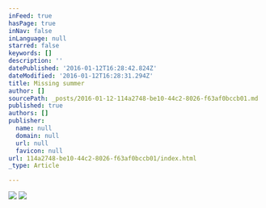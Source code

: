 ```yaml
---
inFeed: true
hasPage: true
inNav: false
inLanguage: null
starred: false
keywords: []
description: ''
datePublished: '2016-01-12T16:28:42.824Z'
dateModified: '2016-01-12T16:28:31.294Z'
title: Missing summer
author: []
sourcePath: _posts/2016-01-12-114a2748-be10-44c2-8026-f63af0bccb01.md
published: true
authors: []
publisher:
  name: null
  domain: null
  url: null
  favicon: null
url: 114a2748-be10-44c2-8026-f63af0bccb01/index.html
_type: Article

---
```

![](https://s3-us-west-2.amazonaws.com/the-grid-img/p/043a096655f568f96fbc542c25b1712b121dfbc1.jpg)
![](https://s3-us-west-2.amazonaws.com/the-grid-img/p/d51a33df1d29089ef5bd2d72e04cf4af830c3950.jpg)